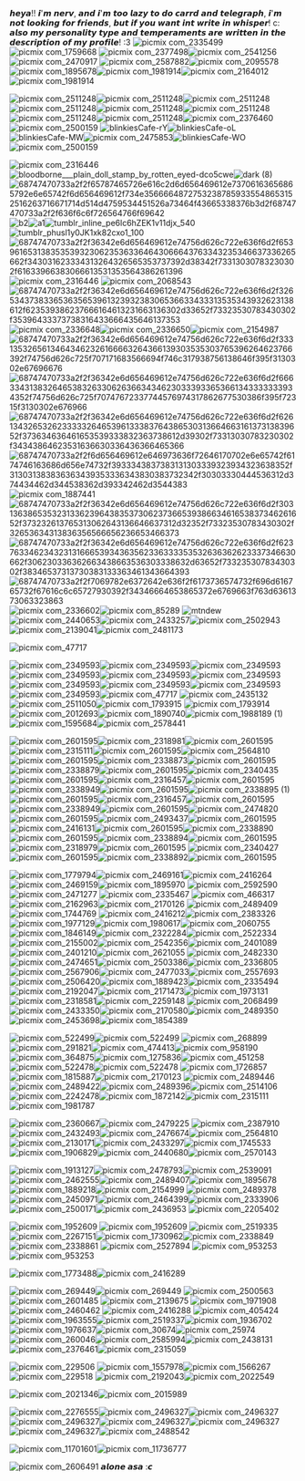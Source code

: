𝙝𝙚𝙮𝙖!! 𝙞'𝙢 𝙣𝙚𝙧𝙫, 𝙖𝙣𝙙 𝙞'𝙢 𝙩𝙤𝙤 𝙡𝙖𝙯𝙮 𝙩𝙤 𝙙𝙤 𝙘𝙖𝙧𝙧𝙙 𝙖𝙣𝙙 𝙩𝙚𝙡𝙚𝙜𝙧𝙖𝙥𝙝, 𝙞'𝙢 𝙣𝙤𝙩 𝙡𝙤𝙤𝙠𝙞𝙣𝙜 𝙛𝙤𝙧 𝙛𝙧𝙞𝙚𝙣𝙙𝙨, 𝙗𝙪𝙩 𝙞𝙛 𝙮𝙤𝙪 𝙬𝙖𝙣𝙩 𝙞𝙣𝙩 𝙬𝙧𝙞𝙩𝙚 𝙞𝙣 𝙬𝙝𝙞𝙨𝙥𝙚𝙧! c: 𝙖𝙡𝙨𝙤 𝙢𝙮 𝙥𝙚𝙧𝙨𝙤𝙣𝙖𝙡𝙞𝙩𝙮 𝙩𝙮𝙥𝙚 𝙖𝙣𝙙 𝙩𝙚𝙢𝙥𝙚𝙧𝙖𝙢𝙚𝙣𝙩𝙨 𝙖𝙧𝙚 𝙬𝙧𝙞𝙩𝙩𝙚𝙣 𝙞𝙣 𝙩𝙝𝙚 𝙙𝙚𝙨𝙘𝙧𝙞𝙥𝙩𝙞𝙤𝙣 𝙤𝙛 𝙢𝙮 𝙥𝙧𝙤𝙛𝙞𝙡𝙚! :3
![picmix com_2335499](https://github.com/nervk4uai/nervk4uai/assets/166207296/1c714a68-f263-4940-9258-b305b4186b15)![picmix com_1759668](https://github.com/nervk4uai/nervk4uai/assets/166207296/182e767d-4657-4cb4-971d-8aca656ebf69) ![picmix com_2377498](https://github.com/nervk4uai/nervk4uai/assets/166207296/8b885410-6132-40c1-b6b6-790b36765684)![picmix com_2541256](https://github.com/nervk4uai/nervk4uai/assets/166207296/8d04dd06-9727-440c-b496-f7b31e312d5a) ![picmix com_2470917](https://github.com/nervk4uai/nervk4uai/assets/166207296/c027f706-666a-4327-b0d0-d626df4560f3) ![picmix com_2587882](https://github.com/nervk4uai/nervk4uai/assets/166207296/00dbb37f-03d8-4345-a906-f73c8e317c3f)![picmix com_2095578](https://github.com/nervk4uai/nervk4uai/assets/166207296/599fc30e-a378-4d18-9223-6a8393f360e4) ![picmix com_1895678](https://github.com/nervk4uai/nervk4uai/assets/166207296/39e8cc44-7e99-4dba-a1e8-adabe0a3b82e)![picmix com_1981914](https://github.com/nervk4uai/nervk4uai/assets/166207296/423854cb-1634-4ad2-9a6f-3fbbc824cf7b)![picmix com_2164012](https://github.com/nervk4uai/nervk4uai/assets/166207296/1408819c-a178-419a-b6b3-77e75bc2ec0e)![picmix com_1981914](https://github.com/nervk4uai/nervk4uai/assets/166207296/eb80f8e3-e138-4abf-ad06-6c64ee4ec45f)

  ![picmix com_2511248](https://github.com/nervk4uai/nervk4uai/assets/166207296/5e173891-7fbe-4307-9a42-228469a5c73c)![picmix com_2511248](https://github.com/nervk4uai/nervk4uai/assets/166207296/516964f0-3e94-44f3-bf40-1c5eddcb3d12)![picmix com_2511248](https://github.com/nervk4uai/nervk4uai/assets/166207296/70c95364-e888-4f02-8aa5-8dc5232849c5)![picmix com_2511248](https://github.com/nervk4uai/nervk4uai/assets/166207296/8507b8f5-1b8f-4510-9bea-969b71ae03ae)![picmix com_2511248](https://github.com/nervk4uai/nervk4uai/assets/166207296/150bd8bd-e9b2-490f-add4-14bbd25b6c4c)![picmix com_2511248](https://github.com/nervk4uai/nervk4uai/assets/166207296/eda3316e-2213-4eed-8ff3-663a075da6be)![picmix com_2511248](https://github.com/nervk4uai/nervk4uai/assets/166207296/d77a1018-1774-4da1-a601-ced0f9e98e0f)![picmix com_2511248](https://github.com/nervk4uai/nervk4uai/assets/166207296/484e6c01-9a35-4ac3-8249-8abbd519f74a)![picmix com_2376460](https://github.com/nervk4uai/nervk4uai/assets/166207296/1b4b1e4b-21a6-4ffc-8c24-a4781ab879f5)![picmix com_2500159](https://github.com/user-attachments/assets/88ef923b-e238-46df-a45d-0be6af3ff290)
![blinkiesCafe-rY](https://github.com/user-attachments/assets/69be158d-ef5e-4911-bc5a-7d89cbc20db0)![blinkiesCafe-oL](https://github.com/user-attachments/assets/479d7222-04bd-4282-920c-390a9d55a84a)![blinkiesCafe-MW](https://github.com/user-attachments/assets/afb38ec0-f5d8-43b8-b0fa-ff66fe41c155)![picmix com_2475853](https://github.com/nervk4uai/nervk4uai/assets/166207296/9daf630c-bba2-41f4-afa2-971780e1fe4f)![blinkiesCafe-WO](https://github.com/user-attachments/assets/8bc2f714-9b01-4e38-8e08-d59940abe873)![picmix com_2500159](https://github.com/user-attachments/assets/804cde36-69a7-4672-a845-86bef5934852)

![picmix com_2316446](https://github.com/user-attachments/assets/6d932851-2ba9-49c2-a4ee-eef42829f408)
![bloodborne___plain_doll_stamp_by_rotten_eyed-dco5cwe](https://github.com/user-attachments/assets/887f8ddb-ff1a-486e-bbb7-fd50caacff1c)![dark (8)](https://github.com/user-attachments/assets/3e92418d-8591-4329-983a-df18dc7e9fff)![68747470733a2f2f65787465726e616c2d6d656469612e73706163656865792e6e65742f6d656469612f734e35666648727532387859335548653152516263716671714d514d4759534451526a73464f43665338376b3d2f68747470733a2f2f636f6c6f726564766f69642](https://github.com/user-attachments/assets/5f4a0b1d-f5ab-4fda-b238-34932ee41b02)![b2](https://github.com/user-attachments/assets/10f9271a-ef92-444f-b11c-e0849772d2f2)![a1](https://github.com/user-attachments/assets/14f569ff-a35d-4b67-98f2-d8c0fb5d6e77)![tumblr_inline_pe6lc6hZEK1v11djx_540](https://github.com/user-attachments/assets/f1b2916c-23e2-4ccd-ba89-7a03348a10a7)![tumblr_phusl1y0JK1xk82cxo1_100](https://github.com/user-attachments/assets/675cfdfc-9305-4bca-b8f4-253546b63258)![68747470733a2f2f36342e6d656469612e74756d626c722e636f6d2f65396165313835353932306235363364643066643763343235346637336265662f343031623334313264326565353737392d38342f73313030783230302f61633966383066613531353564386261396](https://github.com/user-attachments/assets/973da7bd-16d5-4382-9fbe-fb0e2bc818fe)![picmix com_2316446](https://github.com/user-attachments/assets/78188458-b47a-4e1e-b76e-252e5b554d90)
![picmix com_2068543](https://github.com/nervk4uai/nervk4uai/assets/166207296/b3db175e-9738-401b-95af-8603a91b4d62)![68747470733a2f2f36342e6d656469612e74756d626c722e636f6d2f32653437383365363565396132393238306536633433313535343932623138612f623539386237666164613231663136302d33652f73323530783430302f35396433373738316433666435646137353](https://github.com/nervk4uai/nervk4uai/assets/166207296/43456fd2-2b02-4648-a42c-8bdda6d0a050)![picmix com_2336648](https://github.com/nervk4uai/nervk4uai/assets/166207296/a43e2a3c-51a5-4512-a95d-6a35b35a0d88)![picmix com_2336650](https://github.com/nervk4uai/nervk4uai/assets/166207296/fbe68e69-8b67-4653-a856-7a7e15a8c301)![picmix com_2154987](https://github.com/nervk4uai/nervk4uai/assets/166207296/f8a4dc80-81ea-4dae-9189-f6be5ebf9a8f)![68747470733a2f2f36342e6d656469612e74756d626c722e636f6d2f33313532656134643462326166663264366139303535303765396264623766392f74756d626c725f707171683566694f746c317938756138646f395f3130302e67696676](https://github.com/nervk4uai/nervk4uai/assets/166207296/fb5fabe7-9d1b-4911-b51d-830183f54989)
![68747470733a2f2f36342e6d656469612e74756d626c722e636f6d2f66633431383264653832633062636634346230333933653661343333333934352f74756d626c725f70747672337744576974317862677530386f395f72315f3130302e676966](https://github.com/nervk4uai/nervk4uai/assets/166207296/9e110997-ded5-47df-afcf-43c9c7038014)
![68747470733a2f2f36342e6d656469612e74756d626c722e636f6d2f62613432653262333332646539613338376438653031366466316137313839652f373634636461653539333832363738612d39302f73313030783230302f34343864623531636630336436366465366](https://github.com/nervk4uai/nervk4uai/assets/166207296/83f65c52-b7f6-443a-bd18-14efea6f4a63)![68747470733a2f2f6d656469612e646973636f72646170702e6e65742f6174746163686d656e74732f3933343837383131303339323934323638352f313031383836363439353336343830383732342f30303330444536312d374434462d344538362d393342462d3544383](https://github.com/nervk4uai/nervk4uai/assets/166207296/44de4b27-b192-438a-b868-4ef41cbb6cc2)
![picmix com_1887441](https://github.com/nervk4uai/nervk4uai/assets/166207296/d260a035-9056-41da-a3ec-0d3d346274f9)![68747470733a2f2f36342e6d656469612e74756d626c722e636f6d2f30313638653532313362396438353730623736653938663461653837346261652f373232613765313062643136646637312d32352f73323530783430302f32653634313836356566656236653466373](https://github.com/nervk4uai/nervk4uai/assets/166207296/2ac469f6-fd24-4abb-8bb0-3d143d2048fc) ![68747470733a2f2f36342e6d656469612e74756d626c722e636f6d2f62376334623432313166653934363562336333353532636362623337346630662f306230336362663438663536303338632d63652f73323530783430302f38346537313730383133363461343664393](https://github.com/nervk4uai/nervk4uai/assets/166207296/be5256d6-757b-4583-ad1d-52a045892027)![68747470733a2f2f7069782e6372642e636f2f6173736574732f696d616765732f67616c6c65727930392f34346664653865372e6769663f763d6361373063323863](https://github.com/nervk4uai/nervk4uai/assets/166207296/1be05c08-02be-472d-be31-5aa04e92c51d)![picmix com_2336602](https://github.com/nervk4uai/nervk4uai/assets/166207296/e047bcf1-d710-43c2-8627-98656af95254)![picmix com_85289](https://github.com/nervk4uai/nervk4uai/assets/166207296/23860d21-005f-4ca5-9d8d-adf66e2eac09)
![mtndew](https://github.com/user-attachments/assets/56b7fe2e-486f-4ab8-89e5-eef932690b3f)
![picmix com_2440653](https://github.com/nervk4uai/nervk4uai/assets/166207296/63532479-1985-467e-ac9b-f73d5ee91443)![picmix com_2433257](https://github.com/nervk4uai/nervk4uai/assets/166207296/f9122865-58cb-425f-bcdb-509f05fe2a22)![picmix com_2502943](https://github.com/nervk4uai/nervk4uai/assets/166207296/9e9b249b-27f5-4bcb-8995-b040ef354f93)![picmix com_2139041](https://github.com/nervk4uai/nervk4uai/assets/166207296/fb885b46-81c0-40d6-87df-d16d1bdc76b0)![picmix com_2481173](https://github.com/nervk4uai/nervk4uai/assets/166207296/ebbe63da-aab7-46a1-b686-576a9a8da35c)

![picmix com_47717](https://github.com/nervk4uai/nervk4uai/assets/166207296/00817798-aa0c-4337-bf6d-cabafc2f59ad)

![picmix com_2349593](https://github.com/nervk4uai/nervk4uai/assets/166207296/dcece381-7d9a-4959-a247-6dce4b762f20)![picmix com_2349593](https://github.com/nervk4uai/nervk4uai/assets/166207296/bbade454-3a3e-4171-bdc0-a83d00aa219e)![picmix com_2349593](https://github.com/nervk4uai/nervk4uai/assets/166207296/58064297-910c-495d-8e9a-3eac3745bf3a)![picmix com_2349593](https://github.com/nervk4uai/nervk4uai/assets/166207296/90ea4897-27bb-4e17-96eb-783df78c681c)![picmix com_2349593](https://github.com/nervk4uai/nervk4uai/assets/166207296/f200c25a-1827-4194-a160-6b34870aebe6)![picmix com_2349593](https://github.com/nervk4uai/nervk4uai/assets/166207296/346421a1-7906-4d89-92c9-1576d6ae38f6)![picmix com_2349593](https://github.com/nervk4uai/nervk4uai/assets/166207296/4e1ec232-c0ef-405b-ba53-798cd650aeaf)![picmix com_2349593](https://github.com/nervk4uai/nervk4uai/assets/166207296/280d4a30-5b92-412e-9553-3d103fe32645)![picmix com_2349593](https://github.com/nervk4uai/nervk4uai/assets/166207296/498f1de2-45f8-40dc-b7a5-d2fd62bc6558)![picmix com_2349593](https://github.com/nervk4uai/nervk4uai/assets/166207296/1fc297ce-ab74-49f2-acb6-5c33e4149970)![picmix com_47717](https://github.com/nervk4uai/nervk4uai/assets/166207296/60053580-4666-4a6d-a2f0-659d711c7882)
![picmix com_2435132](https://github.com/nervk4uai/nervk4uai/assets/166207296/784d9ec7-bb8b-4f5d-b5fa-73005bc18b2a)![picmix com_2511050](https://github.com/nervk4uai/nervk4uai/assets/166207296/f1724f1d-99f3-41f1-8f3c-08897e593846)![picmix com_1793915](https://github.com/nervk4uai/nervk4uai/assets/166207296/94a831eb-86ae-48f4-a34b-6ed93d8663ea)
![picmix com_1793914](https://github.com/nervk4uai/nervk4uai/assets/166207296/b4f822ad-f48d-4549-918d-a12c1716539a)![picmix com_2012693](https://github.com/nervk4uai/nervk4uai/assets/166207296/bce8bc7c-5126-457a-a66a-95411c8544d7)![picmix com_1890740](https://github.com/nervk4uai/nervk4uai/assets/166207296/86f50b33-b4d8-4286-bf5a-639feda2966e)![picmix com_1988189 (1)](https://github.com/nervk4uai/nervk4uai/assets/166207296/067b5375-ce30-4931-a103-061146731d24)![picmix com_1595684](https://github.com/nervk4uai/nervk4uai/assets/166207296/62ae0079-b632-4a71-bb22-96765bdac7b6)![picmix com_2578441](https://github.com/nervk4uai/nervk4uai/assets/166207296/09e20404-3cd0-4d11-9eb9-020bb035bf84)

![picmix com_2601595](https://github.com/nervk4uai/nervk4uai/assets/166207296/fd680e90-0351-4c0e-8b19-0030628df7ab)![picmix com_2318981](https://github.com/nervk4uai/nervk4uai/assets/166207296/559be356-c2d7-41fb-9384-3787a377cabb)![picmix com_2601595](https://github.com/nervk4uai/nervk4uai/assets/166207296/b6e54f52-67d7-46f4-a791-1ee4db429637)![picmix com_2315111](https://github.com/nervk4uai/nervk4uai/assets/166207296/bf587f80-4943-44bc-92e6-ec660868746e)![picmix com_2601595](https://github.com/nervk4uai/nervk4uai/assets/166207296/140e9220-67b0-4b51-aa95-b3c51844436a)![picmix com_2564810](https://github.com/nervk4uai/nervk4uai/assets/166207296/ce14d526-e74a-4ad5-aefb-e858617bc9a0)![picmix com_2601595](https://github.com/nervk4uai/nervk4uai/assets/166207296/1f94d048-71a2-4f78-beee-dfd379326a10)![picmix com_2338873](https://github.com/nervk4uai/nervk4uai/assets/166207296/aa70427b-a2bb-42bf-870f-c8f8df979002)![picmix com_2601595](https://github.com/nervk4uai/nervk4uai/assets/166207296/ce2f8c54-536b-4954-9fc0-3b9bff3f9284)![picmix com_2338879](https://github.com/nervk4uai/nervk4uai/assets/166207296/f532fa95-7296-4996-9a0d-8e911e467abb)![picmix com_2601595](https://github.com/nervk4uai/nervk4uai/assets/166207296/93d3b2e0-4131-4522-b95b-d7959868d07b)![picmix com_2340435](https://github.com/nervk4uai/nervk4uai/assets/166207296/b0b877e0-692d-4bda-8378-85852e01e359)![picmix com_2601595](https://github.com/nervk4uai/nervk4uai/assets/166207296/422e0cee-e22f-438c-a4e6-e4eb4c740e64)![picmix com_2316457](https://github.com/nervk4uai/nervk4uai/assets/166207296/5fc23b68-730d-4aec-a2b4-ccf5dd651af9)![picmix com_2601595](https://github.com/nervk4uai/nervk4uai/assets/166207296/77a6bbb4-48ab-4015-860c-bec49983ca42)![picmix com_2338949](https://github.com/nervk4uai/nervk4uai/assets/166207296/756e5a29-07f8-40c2-bbb6-7795af3c4bd6)![picmix com_2601595](https://github.com/nervk4uai/nervk4uai/assets/166207296/011dc7c7-33aa-4dd8-81dd-04acf8debec5)![picmix com_2338895 (1)](https://github.com/nervk4uai/nervk4uai/assets/166207296/f425b953-ffaa-4278-8487-fac60e59962a)![picmix com_2601595](https://github.com/nervk4uai/nervk4uai/assets/166207296/03271fc1-7781-41dd-b7bd-3c71a5e7e35e)![picmix com_2316457](https://github.com/nervk4uai/nervk4uai/assets/166207296/5fc23b68-730d-4aec-a2b4-ccf5dd651af9)![picmix com_2601595](https://github.com/nervk4uai/nervk4uai/assets/166207296/eaeb834a-bf2f-4a15-8dd1-3c0fcf21c98d)![picmix com_2338949](https://github.com/nervk4uai/nervk4uai/assets/166207296/756e5a29-07f8-40c2-bbb6-7795af3c4bd6)![picmix com_2601595](https://github.com/nervk4uai/nervk4uai/assets/166207296/f95acc45-9aff-40fb-b0f1-4436a2fdc87c)![picmix com_2474820](https://github.com/nervk4uai/nervk4uai/assets/166207296/6dd1dfb2-0f60-43e3-a07e-688ed9a8e2d2)![picmix com_2601595](https://github.com/nervk4uai/nervk4uai/assets/166207296/4d813fbe-47fd-41b7-9ef4-361459a20813)![picmix com_2493437](https://github.com/nervk4uai/nervk4uai/assets/166207296/84fd0c40-276f-49d4-9fa3-5d996e8b50ee)![picmix com_2601595](https://github.com/nervk4uai/nervk4uai/assets/166207296/216bdc5c-7c30-4e85-bdeb-f63b085070a1)![picmix com_2416131](https://github.com/nervk4uai/nervk4uai/assets/166207296/276f4930-7b40-4f87-b350-9e67be587021)![picmix com_2601595](https://github.com/nervk4uai/nervk4uai/assets/166207296/2cc83c39-9c36-4c15-859e-8370284d2938)![picmix com_2338890](https://github.com/nervk4uai/nervk4uai/assets/166207296/55f1b192-3238-4592-a9db-2174e1a90ba9)![picmix com_2601595](https://github.com/nervk4uai/nervk4uai/assets/166207296/ad98160a-ed5a-4918-bb21-3bb8bbe775b9)![picmix com_2338894](https://github.com/nervk4uai/nervk4uai/assets/166207296/47c87e3d-2860-4561-84bd-244359adab3e)![picmix com_2601595](https://github.com/nervk4uai/nervk4uai/assets/166207296/4b1430ba-bd07-4ae4-af37-192cba27abb0)![picmix com_2318979](https://github.com/nervk4uai/nervk4uai/assets/166207296/f0a0d28a-6387-436d-aca9-783bc6528c1a)![picmix com_2601595](https://github.com/nervk4uai/nervk4uai/assets/166207296/b8270ea8-9693-444b-b8d0-263a1dc33920)
![picmix com_2340427](https://github.com/nervk4uai/nervk4uai/assets/166207296/3ee82184-40fe-4a4e-9eb2-4aac5ed0c491)![picmix com_2601595](https://github.com/nervk4uai/nervk4uai/assets/166207296/1da2b5bf-a954-443e-93c4-595c575c5faa)![picmix com_2338892](https://github.com/nervk4uai/nervk4uai/assets/166207296/29fdf4b4-bf1f-490e-ba0f-f60dad351667)![picmix com_2601595](https://github.com/nervk4uai/nervk4uai/assets/166207296/e33612c8-7267-4ef5-a344-5cd265e7ab3a)

 ![picmix com_1779794](https://github.com/nervk4uai/nervk4uai/assets/166207296/d4892f4d-aeaf-41d0-85df-0938a1e10424)![picmix com_2469161](https://github.com/nervk4uai/nervk4uai/assets/166207296/47d709fc-9380-409c-a6b3-8ffb296deb50)![picmix com_2416264](https://github.com/nervk4uai/nervk4uai/assets/166207296/fa252fe1-6bf2-4fd2-b4a9-74d000c13369) ![picmix com_2469159](https://github.com/nervk4uai/nervk4uai/assets/166207296/fbef2e84-1868-4651-b9c6-aa8e19a68fa5)![picmix com_1895970](https://github.com/nervk4uai/nervk4uai/assets/166207296/ae6be397-503d-4af9-afc4-594abe306ace) ![picmix com_2592590](https://github.com/nervk4uai/nervk4uai/assets/166207296/b62e5f96-a498-4461-a2d0-65d4ca8ecc89) ![picmix com_2471277](https://github.com/nervk4uai/nervk4uai/assets/166207296/12f85c39-0c8c-49eb-ab88-278986997464) ![picmix com_2335467](https://github.com/nervk4uai/nervk4uai/assets/166207296/e450fce5-85e4-4fad-9e93-711514ec35f5) ![picmix com_466317](https://github.com/nervk4uai/nervk4uai/assets/166207296/7efdc30a-a803-4808-ad40-028fe5491b64)![picmix com_2162963](https://github.com/nervk4uai/nervk4uai/assets/166207296/b4670f10-50cf-4393-9af4-d9a8fc8af008)![picmix com_2170126](https://github.com/nervk4uai/nervk4uai/assets/166207296/4fbe924f-daea-45fc-8337-a10729163c7d) ![picmix com_2489409](https://github.com/nervk4uai/nervk4uai/assets/166207296/413b820c-e735-48dd-bc84-6fd6f976abb9) ![picmix com_1744769](https://github.com/nervk4uai/nervk4uai/assets/166207296/8069ac4d-f5a4-4fe3-b3d6-76be6ace3bcb)
![picmix com_2416212](https://github.com/nervk4uai/nervk4uai/assets/166207296/97c13c06-2410-43b8-82a9-cbdc4b445f81)![picmix com_2383326](https://github.com/nervk4uai/nervk4uai/assets/166207296/8ecc02fe-02ae-4d1e-8cdc-1c7fd71bdf6b)![picmix com_1977129](https://github.com/nervk4uai/nervk4uai/assets/166207296/0c0b8b72-613f-483e-b3b7-6a03f44d16ed)![picmix com_1980617](https://github.com/nervk4uai/nervk4uai/assets/166207296/5a280eb2-aa9d-49cc-8237-ab7fbe306872)![picmix com_2060755](https://github.com/nervk4uai/nervk4uai/assets/166207296/bc0c2121-43ea-4580-a4eb-75103c11260f)![picmix com_1846149](https://github.com/nervk4uai/nervk4uai/assets/166207296/68f6caf2-5e8e-4246-9ef7-9ade96168f04)![picmix com_2322284](https://github.com/nervk4uai/nervk4uai/assets/166207296/95680820-da10-4fd0-b6fd-26c3e335044e)![picmix com_2522334](https://github.com/nervk4uai/nervk4uai/assets/166207296/ecde7026-65ff-4669-a55d-56f8ed167624)![picmix com_2155002](https://github.com/nervk4uai/nervk4uai/assets/166207296/8fb0dcc1-46d9-4974-aabf-3cfee0972259)![picmix com_2542356](https://github.com/nervk4uai/nervk4uai/assets/166207296/c3c6f964-34c2-413e-b864-a162658c4dd8)![picmix com_2401089](https://github.com/nervk4uai/nervk4uai/assets/166207296/81de6316-33bd-47b7-95c0-c28e423d4012)![picmix com_2401210](https://github.com/nervk4uai/nervk4uai/assets/166207296/2889c0e5-4578-4a72-be44-b0a7748f184c)![picmix com_2621055](https://github.com/nervk4uai/nervk4uai/assets/166207296/725a80f5-36b6-4e43-9802-58787598f0ba)
![picmix com_2482330](https://github.com/nervk4uai/nervk4uai/assets/166207296/47a93c8b-b6bf-4e30-a2a5-fd3a4390979a)![picmix com_2474651](https://github.com/nervk4uai/nervk4uai/assets/166207296/330bf5a7-5392-4f9b-9087-ca0f4fae0ec6)![picmix com_2503386](https://github.com/nervk4uai/nervk4uai/assets/166207296/363dd7ea-acf7-4888-89ed-272f0a301690)![picmix com_2336805](https://github.com/nervk4uai/nervk4uai/assets/166207296/126071b3-6b88-4650-80f0-f48c900adbf0)![picmix com_2567906](https://github.com/nervk4uai/nervk4uai/assets/166207296/5c31e93a-c247-428c-a581-591dc647d147)![picmix com_2477033](https://github.com/nervk4uai/nervk4uai/assets/166207296/660b7d33-53fe-4aaf-988f-3313b88cbd15)![picmix com_2557693](https://github.com/nervk4uai/nervk4uai/assets/166207296/e889d4f4-3a56-44af-8cab-ef207fa01080)![picmix com_2506420](https://github.com/nervk4uai/nervk4uai/assets/166207296/bdef82e0-e6ed-4ec3-86fd-48a10ad8756a)![picmix com_1889423](https://github.com/nervk4uai/nervk4uai/assets/166207296/a051c51c-01fe-4b5c-933d-ff92a50dd676)![picmix com_2335494](https://github.com/nervk4uai/nervk4uai/assets/166207296/9c9e4298-9a84-4d77-856d-314bfd208146)![picmix com_2192047](https://github.com/nervk4uai/nervk4uai/assets/166207296/8b684ec3-4314-44cb-bf99-a88812d18bfb)![picmix com_2171473](https://github.com/nervk4uai/nervk4uai/assets/166207296/7b476bd9-f841-4bfa-b505-75bad27f0706)![picmix com_1973131](https://github.com/nervk4uai/nervk4uai/assets/166207296/866b700e-58d3-4205-918a-bb9810f83ffc)![picmix com_2318581](https://github.com/nervk4uai/nervk4uai/assets/166207296/ce19988f-bb38-4f45-a694-68d2287e0c75)![picmix com_2259148](https://github.com/nervk4uai/nervk4uai/assets/166207296/e089f4d8-fac6-4a67-9b21-a1a935d7a784)
![picmix com_2068499](https://github.com/nervk4uai/nervk4uai/assets/166207296/3fea5d02-9743-47ed-a508-2ecc16815d9e)![picmix com_2433350](https://github.com/nervk4uai/nervk4uai/assets/166207296/5f107089-bdb6-4485-a37c-e2804f6b212d)![picmix com_2170580](https://github.com/nervk4uai/nervk4uai/assets/166207296/6bf68030-c4da-4495-a9d1-0435b0e8fc27)![picmix com_2489350](https://github.com/nervk4uai/nervk4uai/assets/166207296/c24ca8d7-68f2-4f3f-b68f-924d43282407)![picmix com_2453698](https://github.com/nervk4uai/nervk4uai/assets/166207296/38d7d97d-fa69-41ac-917e-0a79727cab46)![picmix com_1854389](https://github.com/nervk4uai/nervk4uai/assets/166207296/476a14f5-f660-4219-bd8d-7f7e81febe94)

![picmix com_522499](https://github.com/nervk4uai/nervk4uai/assets/166207296/ce7b3b2d-aba3-4796-bc04-68e974d1c5d4)![picmix com_522499](https://github.com/nervk4uai/nervk4uai/assets/166207296/86fc1d1a-6c10-43e4-8ed6-88cb79441b8e)
![picmix com_268899](https://github.com/nervk4uai/nervk4uai/assets/166207296/4f12d280-b56e-4c81-ac06-970012ea9338)![picmix com_291821](https://github.com/nervk4uai/nervk4uai/assets/166207296/a899ef40-a052-446b-8f18-1ce1edaae643)![picmix com_474413](https://github.com/nervk4uai/nervk4uai/assets/166207296/0b2373d4-495b-4696-aefb-5519836cbc44)![picmix com_958190](https://github.com/nervk4uai/nervk4uai/assets/166207296/f1b842dc-ec1e-43cc-98ee-7abcca9cfbfe)![picmix com_364875](https://github.com/nervk4uai/nervk4uai/assets/166207296/1d8f38e5-7512-4f91-b638-7a6495b6bb04)![picmix com_1275836](https://github.com/nervk4uai/nervk4uai/assets/166207296/901b10df-c7a8-4108-b967-f69bab65a5db)![picmix com_451258](https://github.com/nervk4uai/nervk4uai/assets/166207296/7749081e-7aa9-4c20-95b2-dc9b9b1ce6e4)
![picmix com_522478](https://github.com/nervk4uai/nervk4uai/assets/166207296/23c9ed8e-bb6e-48b4-b0be-3bc614c9915a)![picmix com_522478](https://github.com/nervk4uai/nervk4uai/assets/166207296/1e645275-444e-4a19-81b4-cf90724d9d66)
![picmix com_1726857](https://github.com/nervk4uai/nervk4uai/assets/166207296/791fbafb-a1ac-49f4-a076-51bab39f6727)![picmix com_1815887](https://github.com/nervk4uai/nervk4uai/assets/166207296/b1818c04-1f89-4274-967e-00e1bb4e2147)![picmix com_2170123](https://github.com/nervk4uai/nervk4uai/assets/166207296/6e35a20f-0ee1-46ae-8d00-330e7030b651) ![picmix com_2489446](https://github.com/nervk4uai/nervk4uai/assets/166207296/91e01d08-f46c-403d-ae7f-9cea6db05815)![picmix com_2489422](https://github.com/nervk4uai/nervk4uai/assets/166207296/97785e51-5435-46e1-b38b-98a7b376df0a)![picmix com_2489396](https://github.com/nervk4uai/nervk4uai/assets/166207296/d962d741-1b1f-4b5e-8eef-a4b84f52ae1a)![picmix com_2514106](https://github.com/nervk4uai/nervk4uai/assets/166207296/90236222-952c-4e1a-9d4b-b5ff3bfa3411)
![picmix com_2242478](https://github.com/nervk4uai/nervk4uai/assets/166207296/206de483-02b2-43be-9433-372949b63525)![picmix com_1872142](https://github.com/nervk4uai/nervk4uai/assets/166207296/ccedac5b-6fef-4f28-89bf-ff75ef58a6ae)![picmix com_2315111](https://github.com/nervk4uai/nervk4uai/assets/166207296/70ed78eb-bb5f-4354-9888-7a6848122a82)![picmix com_1981787](https://github.com/nervk4uai/nervk4uai/assets/166207296/de04d5e0-e68d-4d03-8120-9d5ac66bc5ad)

![picmix com_2360667](https://github.com/nervk4uai/nervk4uai/assets/166207296/4899a1ae-c59a-4bf0-b845-ca7955e22552)![picmix com_2479225](https://github.com/nervk4uai/nervk4uai/assets/166207296/0ae4aad9-9275-45a0-aa82-03b58062c6a6) ![picmix com_2387910](https://github.com/nervk4uai/nervk4uai/assets/166207296/b931f11c-6803-422f-8dfa-aa3a7e3a78a6)![picmix com_2432493](https://github.com/nervk4uai/nervk4uai/assets/166207296/e0c18b33-117c-4fd2-a14e-d48e0d07de32)![picmix com_2476674](https://github.com/nervk4uai/nervk4uai/assets/166207296/7fb03f0a-af03-4711-9e27-cc8ed199e005)![picmix com_2564810](https://github.com/nervk4uai/nervk4uai/assets/166207296/4a29e5ca-ef52-4929-92cc-c8f05d2fdb8a)![picmix com_2130171](https://github.com/nervk4uai/nervk4uai/assets/166207296/e2fc07d7-e8b1-4ab3-b3bb-4f6e78bbf40f)![picmix com_2433297](https://github.com/nervk4uai/nervk4uai/assets/166207296/1c73ecce-ba49-48c1-a873-35a24324cdc7)![picmix com_1745533](https://github.com/nervk4uai/nervk4uai/assets/166207296/d5746e6f-50ac-4b7a-860c-b6d782d2e3bf)![picmix com_1906829](https://github.com/nervk4uai/nervk4uai/assets/166207296/da5f901c-32d5-4a82-8f32-35aea736ae07)![picmix com_2440680](https://github.com/nervk4uai/nervk4uai/assets/166207296/ef44aad5-2876-453b-b6d7-c172c9ea40d9)![picmix com_2570143](https://github.com/nervk4uai/nervk4uai/assets/166207296/8d6cde52-4e73-4bf4-8716-070e83420b4d)

![picmix com_1913127](https://github.com/nervk4uai/nervk4uai/assets/166207296/0653d906-5351-419b-88aa-4c010af626b7)![picmix com_2478793](https://github.com/nervk4uai/nervk4uai/assets/166207296/c833b7d1-8b18-422f-9e64-583de373757a)![picmix com_2539091](https://github.com/nervk4uai/nervk4uai/assets/166207296/c4f0e1bf-9dae-4922-9f1f-e8f83a388308)![picmix com_2462555](https://github.com/nervk4uai/nervk4uai/assets/166207296/43e5b219-c884-470f-a645-5f016da22a1a)![picmix com_2489407](https://github.com/nervk4uai/nervk4uai/assets/166207296/fb75fa9f-d98c-453b-808f-cfc4dee0231d)![picmix com_1895678](https://github.com/nervk4uai/nervk4uai/assets/166207296/9d389d07-2449-449b-bf43-2f22f6b1da72)![picmix com_1889218](https://github.com/nervk4uai/nervk4uai/assets/166207296/74e3ebf1-4ee5-428e-b398-5b810cfc6379)![picmix com_2154999](https://github.com/nervk4uai/nervk4uai/assets/166207296/34ff9235-79d8-4f3c-b3ab-1afc1f31b8b0)
![picmix com_2489378](https://github.com/nervk4uai/nervk4uai/assets/166207296/848e49ba-7388-4954-b147-b75f93273e49)![picmix com_2450971](https://github.com/nervk4uai/nervk4uai/assets/166207296/991dd75e-0b0c-4d94-888d-85f9ee3c8b45)![picmix com_2464399](https://github.com/nervk4uai/nervk4uai/assets/166207296/dc110bdc-507a-49e2-856f-84c5d355f23c)![picmix com_2333906](https://github.com/nervk4uai/nervk4uai/assets/166207296/94f82108-8e86-479d-8602-15c4e6effa22)![picmix com_2500171](https://github.com/nervk4uai/nervk4uai/assets/166207296/862b0bae-e1de-4017-b824-850720949c55)![picmix com_2436953](https://github.com/nervk4uai/nervk4uai/assets/166207296/0249bc7f-a72a-4943-8c0d-b750978c7fc9) ![picmix com_2205402](https://github.com/nervk4uai/nervk4uai/assets/166207296/89ba5e83-2b6b-450a-b65f-3134d01452f6)


![picmix com_1952609](https://github.com/nervk4uai/nervk4uai/assets/166207296/c5e650e5-d21b-46e3-9273-defcf51f2766)   ![picmix com_1952609](https://github.com/nervk4uai/nervk4uai/assets/166207296/f00fa57c-f6aa-4ea1-89c9-3de5ebef8763)
 ![picmix com_2519335](https://github.com/nervk4uai/nervk4uai/assets/166207296/ab1f2f6f-1e05-4313-9675-201b4dffde63)
![picmix com_2267151](https://github.com/nervk4uai/nervk4uai/assets/166207296/ffb40bb6-7845-4742-902e-f1a468c4d365)![picmix com_1730962](https://github.com/nervk4uai/nervk4uai/assets/166207296/f75d5981-5df1-43ab-99dd-75494c18a3ae)![picmix com_2338849](https://github.com/nervk4uai/nervk4uai/assets/166207296/d11d470d-aa68-4341-aa37-960e85bcca77)
![picmix com_2338861](https://github.com/nervk4uai/nervk4uai/assets/166207296/351300bd-8747-4ac4-b73d-d241decce08e)
![picmix com_2527894](https://github.com/nervk4uai/nervk4uai/assets/166207296/9e6e1b64-920a-4834-b4b0-c65c831eb4bf) 
![picmix com_953253](https://github.com/nervk4uai/nervk4uai/assets/166207296/1ed700f7-3737-4530-bb78-eaf65d846109)![picmix com_953253](https://github.com/nervk4uai/nervk4uai/assets/166207296/27d729e4-475c-4709-9e90-5819a41e77a2)

![picmix com_1773488](https://github.com/nervk4uai/nervk4uai/assets/166207296/4fbddebc-94bf-42ed-9485-f117a62155a7)![picmix com_2416289](https://github.com/nervk4uai/nervk4uai/assets/166207296/0934be4f-15fa-4f89-b823-fb0026335e80) 

![picmix com_269449](https://github.com/nervk4uai/nervk4uai/assets/166207296/b0c8d1b1-294e-43b4-8588-15aeacdcbfdc)![picmix com_269449](https://github.com/nervk4uai/nervk4uai/assets/166207296/b9452eaf-47fa-4bc7-bac5-e5439ffb5c7a)
![picmix com_2500563](https://github.com/nervk4uai/nervk4uai/assets/166207296/addbd3b1-2dfe-43fc-9ac5-90699f255fc2)![picmix com_2601485](https://github.com/nervk4uai/nervk4uai/assets/166207296/be3f82d4-ec38-4005-95b8-61971c860740)
![picmix com_2139675](https://github.com/nervk4uai/nervk4uai/assets/166207296/ea9c2df2-3b9b-4558-8c21-2e8e28b2fa0d)
![picmix com_1971908](https://github.com/nervk4uai/nervk4uai/assets/166207296/4951ebaf-a5ec-45d8-9ab2-61804b0834c7)
 ![picmix com_2460462](https://github.com/nervk4uai/nervk4uai/assets/166207296/0cb0b4dd-73cf-4a37-b61e-dd05ee8b8426) ![picmix com_2416288](https://github.com/nervk4uai/nervk4uai/assets/166207296/c7b13a51-c93e-46fb-aa8a-d4214d54927a) ![picmix com_405424](https://github.com/nervk4uai/nervk4uai/assets/166207296/781a41e4-cdb9-4c66-a8a7-1f3e7704d11b)![picmix com_1963555](https://github.com/nervk4uai/nervk4uai/assets/166207296/e47a1b5b-dc46-4eff-bdd3-e51f95051686)![picmix com_2519337](https://github.com/nervk4uai/nervk4uai/assets/166207296/01cc0ef7-cca8-4f24-9c92-48b68024e2ef)![picmix com_1936702](https://github.com/nervk4uai/nervk4uai/assets/166207296/3ccd1dda-302e-42af-b42d-47a0efe03872)
![picmix com_1976637](https://github.com/nervk4uai/nervk4uai/assets/166207296/cf975a5b-514e-40a1-bb56-658ec9a5920d)![picmix com_30674](https://github.com/nervk4uai/nervk4uai/assets/166207296/fb7ebbe2-1115-435c-ab33-886889ad6de9)![picmix com_25974](https://github.com/nervk4uai/nervk4uai/assets/166207296/5d07d816-dc86-4ddf-92fb-f6ed515bb635)
![picmix com_260046](https://github.com/nervk4uai/nervk4uai/assets/166207296/5f33e61b-f03b-497d-af07-fcdb94f594b2)![picmix com_2585994](https://github.com/nervk4uai/nervk4uai/assets/166207296/bacd058e-a586-496e-a712-2d03258603d6)![picmix com_2438131](https://github.com/nervk4uai/nervk4uai/assets/166207296/2b46a64f-9145-4903-aceb-d29b2cf1351f)![picmix com_2376461](https://github.com/nervk4uai/nervk4uai/assets/166207296/396bbb6b-4aa1-4b5c-8553-f88881b1cdf9)![picmix com_2315059](https://github.com/nervk4uai/nervk4uai/assets/166207296/8ffd023a-34df-4f25-9333-f13f2248a92f)







![picmix com_229506](https://github.com/nervk4uai/nervk4uai/assets/166207296/d29f266b-2274-4b29-846d-f30cafa72320) ![picmix com_1557978](https://github.com/nervk4uai/nervk4uai/assets/166207296/dff18fb9-ed56-450d-afeb-c13a0e505bec)![picmix com_1566267](https://github.com/nervk4uai/nervk4uai/assets/166207296/6d97b7ef-03d5-4f7f-ac40-98245a885e2b)![picmix com_229518](https://github.com/nervk4uai/nervk4uai/assets/166207296/ab22dc28-05e2-496e-a648-0e7f3915470f)
![picmix com_2192043](https://github.com/nervk4uai/nervk4uai/assets/166207296/15763a8c-48da-431e-a07e-77a7466fa09a)![picmix com_2022549](https://github.com/nervk4uai/nervk4uai/assets/166207296/0fac18d6-dc45-41fe-904b-2482cfd1f538)

![picmix com_2021346](https://github.com/nervk4uai/nervk4uai/assets/166207296/a0a66f64-bff4-4c66-9ce0-ebe1e210ed1d)![picmix com_2015989](https://github.com/nervk4uai/nervk4uai/assets/166207296/85e3458d-9b89-4d81-bbc4-96170e69cfcb)

![picmix com_2276555](https://github.com/nervk4uai/nervk4uai/assets/166207296/4e2f276c-ebb7-4ee0-aaed-66725e68ce7e)![picmix com_2496327](https://github.com/nervk4uai/nervk4uai/assets/166207296/f0a081fa-7346-4100-82a5-3260130f47f0)![picmix com_2496327](https://github.com/nervk4uai/nervk4uai/assets/166207296/95c4beee-d906-4ac7-b7a4-274a98388afa)![picmix com_2496327](https://github.com/nervk4uai/nervk4uai/assets/166207296/c4224c72-9dbc-429f-8adc-06a817c0cde0)![picmix com_2496327](https://github.com/nervk4uai/nervk4uai/assets/166207296/9086b2b3-497b-4a21-a481-6b3996a1e9d1)![picmix com_2496327](https://github.com/nervk4uai/nervk4uai/assets/166207296/374349ae-42c3-4281-a464-f5240198452b)![picmix com_2496327](https://github.com/nervk4uai/nervk4uai/assets/166207296/d31e3e54-08d8-48e8-8d01-05b9ab12bc67)![picmix com_2488542](https://github.com/nervk4uai/nervk4uai/assets/166207296/c41d6dca-3b95-4020-8be5-aea6ec3d4a22)



![picmix com_11701601](https://github.com/nervk4uai/nervk4uai/assets/166207296/75bffaf5-a82b-40b0-97fa-8789036fd6b2)![picmix com_11736777](https://github.com/nervk4uai/nervk4uai/assets/166207296/235f7eb1-eb4a-4ab3-a8ee-17db8e4117b4)





![picmix com_2606491](https://github.com/nervk4uai/nervk4uai/assets/166207296/402fb2c0-159d-4cfa-b6ce-ed07dbaee99b) 𝙖𝙡𝙤𝙣𝙚 𝙖𝙨𝙖 :𝙘



































